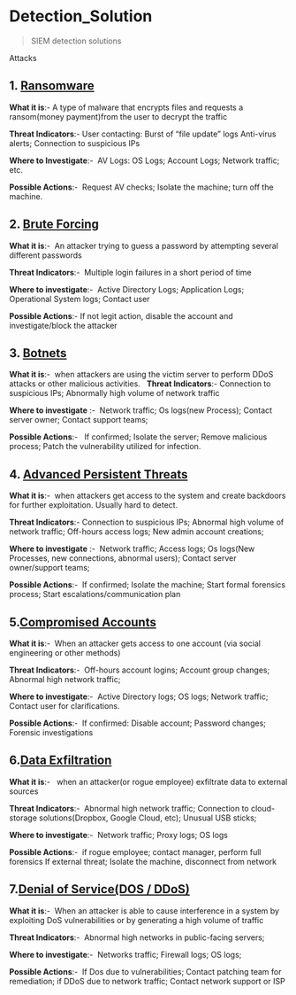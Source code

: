 # Detection_Solution
>SIEM detection solutions 


Attacks 

## 1. [Ransomware](https://en.wikipedia.org/wiki/Ransomware)
**What it is**:- A type of malware that encrypts files and requests a ransom(money payment)from the user to decrypt the traffic

**Threat Indicators**:- User contacting: Burst of “file update” logs Anti-virus alerts; Connection to suspicious IPs

**Where to Investigate**:-  AV Logs: OS Logs; Account Logs; Network traffic; etc.

**Possible Actions**:-  Request AV checks; Isolate the machine; turn off the machine.

## 2. [Brute Forcing](https://en.wikipedia.org/wiki/Brute-force_attack)
**What it is**:-  An attacker trying to guess a password by attempting several different passwords

**Threat Indicators**:-  Multiple login failures in a short period of time

**Where to investigate**:-  Active Directory Logs; Application Logs; Operational System logs; Contact user

**Possible Actions**:- If not legit action, disable the account and investigate/block the attacker

## 3. [Botnets](https://www.paloaltonetworks.com/cyberpedia/what-is-botnet)
**What it is**:-  when attackers are using the victim server to perform DDoS attacks or other malicious activities.
 
**Threat Indicators**:- Connection to suspicious IPs; Abnormally high volume of network traffic

**Where to investigate** :-  Network traffic; Os logs(new Process); Contact server owner; Contact support teams;

**Possible Actions**:-   If confirmed; Isolate the server; Remove malicious process; Patch the vulnerability utilized for infection.

## 4. [Advanced Persistent Threats](https://en.wikipedia.org/wiki/Advanced_persistent_threat)
**What it is**:-  when attackers get access to the system and create backdoors for further exploitation. Usually hard to detect.

**Threat Indicators**:- Connection to suspicious IPs; Abnormal high volume of network traffic; Off-hours access logs; New admin account creations;


**Where to investigate** :-  Network traffic; Access logs; Os logs(New Processes, new connections, abnormal users); Contact server owner/support teams;

**Possible Actions**:-  If confirmed; Isolate the machine; Start formal forensics process; Start escalations/communication plan

## 5.[Compromised Accounts](https://en.wikipedia.org/wiki/Wikipedia:Compromised_accounts)
**What it is**:-  When an attacker gets access to one account (via social engineering or other methods)

**Threat Indicators**:-  Off-hours account logins; Account group changes; Abnormal high network traffic;

**Where to investigate**:-  Active Directory logs; OS logs; Network traffic; Contact user for clarifications.

**Possible Actions**:-  If confirmed: Disable account; Password changes; Forensic investigations

## 6.[Data Exfiltration](https://en.wikipedia.org/wiki/Data_exfiltration)
**What it is**:-   when an attacker(or rogue employee) exfiltrate data to external sources

**Threat Indicators**:-  Abnormal high network traffic; Connection to cloud-storage solutions(Dropbox, Google Cloud, etc); Unusual USB sticks;

**Where to investigate**:-  Network traffic; Proxy logs; OS logs

**Possible Actions**:-  if rogue employee; contact manager, perform full forensics If external threat; Isolate the machine, disconnect from network

## 7.[Denial of Service(DOS / DDoS)](https://www.investopedia.com/terms/d/denial-service-attack-dos.asp)
**What it is**:-  When an attacker is able to cause interference in a system by exploiting DoS vulnerabilities or by generating a high volume of traffic

**Threat Indicators**:-  Abnormal high networks in public-facing servers;

**Where to investigate**:-  Networks traffic; Firewall logs; OS logs;

**Possible Actions**:-  If Dos due to vulnerabilities; Contact patching team for remediation; if DDoS due to network traffic; Contact network support or ISP
